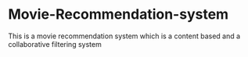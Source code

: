 # Movie-Recommendation-system
This is a movie recommendation system which is a content based and a collaborative filtering system 
